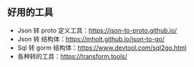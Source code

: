 ## 好用的工具

- Json 转 proto 定义工具：https://json-to-proto.github.io/
- Json 转 结构体：https://mholt.github.io/json-to-go/
- Sql 转 gorm 结构体：https://www.devtool.com/sql2go.html
- 各种转的工具：https://transform.tools/
